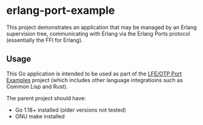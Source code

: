# erlang-port-example

This project demonstrates an application that may be managed by an Erlang supervision tree, communicating with Erlang via the Erlang Ports protocol (essentially the FFI for Erlang).

## Usage

This Go application is intended to be used as part of the [LFE/OTP Port Examples](https://github.com/lfex/port-examples) project (which includes other language integratioins such as Common Lisp and Rust).

The parent project should have:

* Go 1.18+ installed (older versions not tested)
* GNU make installed

